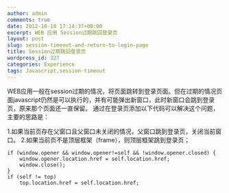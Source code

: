 ```yaml
---
author: admin
comments: true
date: 2012-10-18 17:14:37+00:00
excerpt: WEB 应用 Session过期跳回登录页
layout: post
slug: session-timeout-and-return-to-login-page
title: Session过期跳回登录页
wordpress_id: 327
categories: Experience
tags: Javascript,session-timeout
---
```


WEB应用一般在session过期的情况，将页面跳转到登录页面。但在过期的情况页面javascript仍然是可以执行的，并有可能弹出新窗口，此时新窗口会跳到登录页，原来那个页面还一直保留。
通过在登录页添加以下代码可以解决这个问题，主要的思路是：



1.如果当前页存在父窗口且父窗口未关闭的情况，父窗口跳到登录页，关闭当前窗口。
2.如果当前页不是顶层框架（frame），则顶层框架跳到登录页；




    
    if (window.opener && window.opener!=self && !window.opener.closed) {
    	window.opener.location.href = self.location.href;
    	window.close();
    }
    if (self != top)
    	top.location.href = self.location.href;

